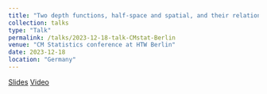 ```yaml
---
title: "Two depth functions, half-space and spatial, and their relation to tail of distribution"
collection: talks
type: "Talk"
permalink: /talks/2023-12-18-talk-CMstat-Berlin
venue: "CM Statistics conference at HTW Berlin"
date: 2023-12-18
location: "Germany"
---
```


[Slides](http://exampleurl.com)  [Video](http://exampleurl.com) 

